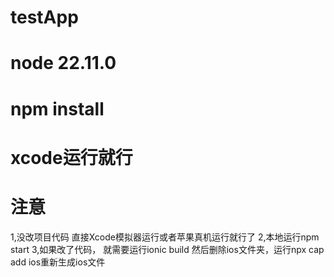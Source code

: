 # testApp
# node 22.11.0

# npm install

# xcode运行就行

#   注意
  1,没改项目代码 直接Xcode模拟器运行或者苹果真机运行就行了
  2,本地运行npm start
  3,如果改了代码， 就需要运行ionic build 然后删除ios文件夹，运行npx cap add ios重新生成ios文件
# 


